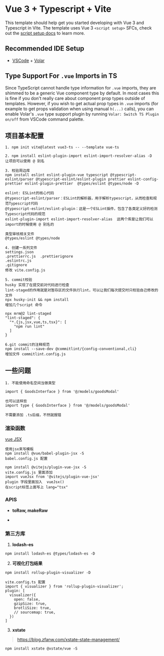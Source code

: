 # Vue 3 + Typescript + Vite

This template should help get you started developing with Vue 3 and Typescript
in Vite. The template uses Vue 3 `<script setup>` SFCs, check out the
[script setup docs](https://v3.vuejs.org/api/sfc-script-setup.html#sfc-script-setup)
to learn more.

## Recommended IDE Setup

- [VSCode](https://code.visualstudio.com/) +
  [Volar](https://marketplace.visualstudio.com/items?itemName=johnsoncodehk.volar)

## Type Support For `.vue` Imports in TS

Since TypeScript cannot handle type information for `.vue` imports, they are
shimmed to be a generic Vue component type by default. In most cases this is
fine if you don't really care about component prop types outside of templates.
However, if you wish to get actual prop types in `.vue` imports (for example to
get props validation when using manual `h(...)` calls), you can enable Volar's
`.vue` type support plugin by running `Volar: Switch TS Plugin on/off` from
VSCode command palette.

## 项目基本配置

```
1. npm init vite@latest vue3-ts -- --template vue-ts

2. npm install eslint-plugin-import eslint-import-resolver-alias -D
让项目可以使用 @ 别名

3. 校验周边库
npm install eslint eslint-plugin-vue typescript @typescript-eslint/parser @typescript-eslint/eslint-plugin prettier eslint-config-prettier eslint-plugin-prettier  @types/eslint @types/node -D

eslint: ESLint的核心代码
@typescript-eslint/parser：ESLint的解析器，用于解析typescript，从而检查和规范Typescript代码
@typescript-eslint/eslint-plugin：这是一个ESLint插件，包含了各类定义好的检测Typescript代码的规范
eslint-plugin-import eslint-import-resolver-alias  这两个库是让我们可以import的时候使用 @ 别名的

类型审核相关文件
@types/eslint @types/node

4. 创建一系列文件
settings.json
.prettierrc.js  .prettierignore
.eslintrc.js
.gitignore
修改 vite.config.js

5. commit校验
husky 实现了在提交前对代码进行检查
lint-staged的作用就是对暂存区的文件执行lint，可以让我们每次提交时只校验自己修改的文件
npx husky-init && npm install
增加几个script 命令

npx mrm@2 lint-staged
"lint-staged": {
  "*.{js,jsx,vue,ts,tsx}": [
    "npm run lint"
  ]
}

6.git commit的注释规范
npm install --save-dev @commitlint/{config-conventional,cli}
增加文件 commitlint.config.js
```

## 一些问题

```
1. 不能使用命名空间当做类型

import { GoodsInterface } from '@/models/goodsModal'

也可以这样些
import type { GoodsInterface } from '@/models/goodsModal'

不需要添加 .ts后缀，不然就报错
```

### 渲染函数

[vue JSX](https://github.com/vuejs/jsx-next/blob/dev/packages/babel-plugin-jsx/README-zh_CN.md)

```
使用jsx来写模板
npm install @vue/babel-plugin-jsx -S
babel.config.js 配置

npm install @vitejs/plugin-vue-jsx -S
vite.config.js 里面添加
import vueJsx from '@vitejs/plugin-vue-jsx'
plugin 字段里面加入  vueJsx()
在script标签上面写上 lang="tsx"
```

### APIS

- **toRaw, makeRaw**

*

### 第三方库

1. **lodash-es**

```
npm install lodash-es @types/lodash-es -D
```

2. **可视化打包结果**

```
npm install rollup-plugin-visualizer -D

vite.config.ts 配置
import { visualizer } from 'rollup-plugin-visualizer';
plugin: [
  visualizer({
    open: false,
    gzipSize: true,
    brotliSize: true,
    // sourcemap: true,
  })
]
```

3. **xstate**

> https://blog.zfanw.com/xstate-state-management/

```
npm install xstate @xstate/vue -S
```
